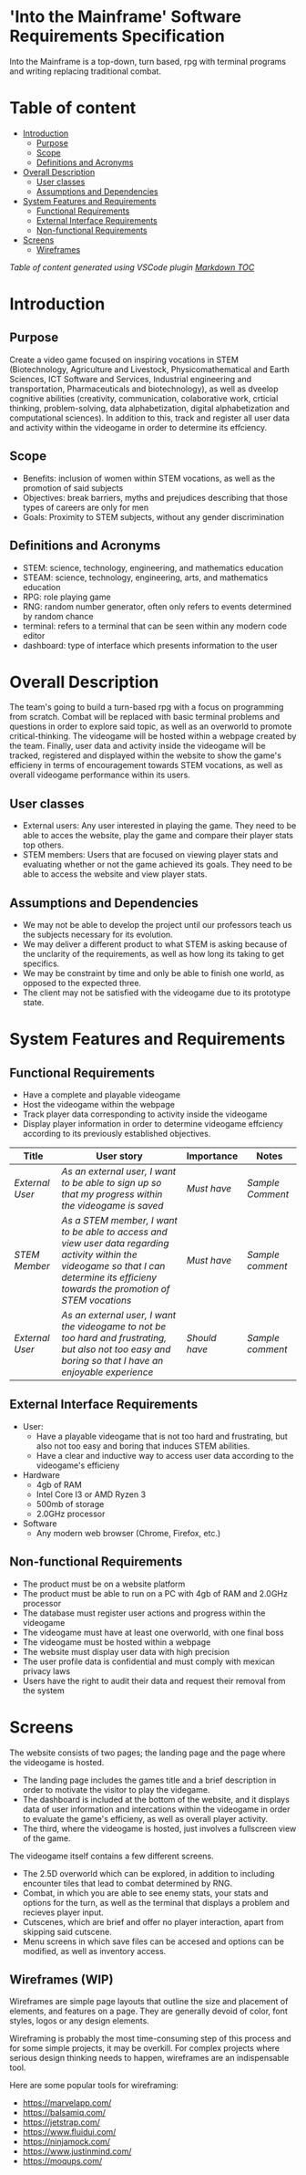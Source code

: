 # 'Into the Mainframe' Software Requirements Specification
Into the Mainframe is a top-down, turn based, rpg with terminal programs and writing replacing traditional combat. 

# Table of content

- [Introduction](#introduction)
    - [Purpose](#purpose)
    - [Scope](#scope)
    - [Definitions and Acronyms](#definitions-and-acronyms)
- [Overall Description](#overall-description)
    - [User classes](#user-classes)
    - [Assumptions and Dependencies](#assumptions-and-dependencies)
- [System Features and Requirements](#system-features-and-requirements)
    - [Functional Requirements](#functional-requirements)
    - [External Interface Requirements](#external-interface-requirements)
    - [Non-functional Requirements](#non-functional-requirements)
- [Screens](#screens)
    - [Wireframes](#wireframes)

_Table of content generated using VSCode plugin [Markdown TOC](https://marketplace.visualstudio.com/items?itemName=AlanWalk.markdown-toc)_

# Introduction

## Purpose
Create a video game focused on inspiring vocations in STEM (Biotechnology, Agriculture and Livestock, Physicomathematical and Earth Sciences, ICT Software and Services, Industrial engineering and transportation, Pharmaceuticals and biotechnology), as well as dveelop cognitive abilities (creativity, communication, colaborative work, crticial thinking, problem-solving, data alphabetization, digital alphabetization and computational sciences). In addition to this, track and register all user data and activity within the videogame in order to determine its effciency. 

## Scope
- Benefits: inclusion of women within STEM vocations, as well as the promotion of said subjects
- Objectives: break barriers, myths and prejudices describing that those types of careers are only for men
- Goals: Proximity to STEM subjects, without any gender discrimination

## Definitions and Acronyms
- STEM: science, technology, engineering, and mathematics education
- STEAM: science, technology, engineering, arts, and mathematics education
- RPG: role playing game
- RNG: random number generator, often only refers to events determined by random chance
- terminal: refers to a terminal that can be seen within any modern code editor
- dashboard: type of interface which presents information to the user

# Overall Description
The team's going to build a turn-based rpg with a focus on programming from scratch. Combat will be replaced with basic terminal problems and questions in order to explore said topic, as well as an overworld to promote critical-thinking. The videogame will be hosted within a webpage created by the team. Finally, user data and activity inside the videogame will be tracked, registered and displayed within the website to show the game's efficieny in terms of encouragement towards STEM vocations, as well as overall videogame performance within its users.

## User classes
- External users: Any user interested in playing the game. They need to be able to acces the website, play the game and compare their player stats top others.
- STEM members: Users that are focused on viewing player stats and evaluating whether or not the game achieved its goals. They need to be able to access the website and view player stats.

## Assumptions and Dependencies
- We may not be able to develop the project until our professors teach us the subjects necessary for its evolution.
- We may deliver a different product to what STEM is asking because of the unclarity of the requirements, as well as how long its taking to get specifics.
- We may be constraint by time and only be able to finish one world, as opposed to the expected three. 
- The client may not be satisfied with the videogame due to its prototype state.

# System Features and Requirements

## Functional Requirements
- Have a complete and playable videogame
- Host the videogame within the webpage
- Track player data corresponding to activity inside the videogame
- Display player information in order to determine videogame effciency according to its previously established objectives.


|Title|User story|Importance|Notes|
|---|---|---|---|
|_External User_|_As an external user, I want to be able to sign up so that my progress within the videogame is saved_|_Must have_|_Sample Comment_|
|_STEM Member_|_As a STEM member, I want to be able to access and view user data regarding activity within the videogame so that I can determine its efficieny towards the promotion of STEM vocations_|_Must have_|_Sample comment_|
|_External User_|_As an external user, I want the videogame to not be too hard and frustrating, but also not too easy and boring so that I have an enjoyable experience_|_Should have_|_Sample comment_|

## External Interface Requirements

- User:
    - Have a playable videogame that is not too hard and frustrating, but also not too easy and boring that induces STEM abilities.
    - Have a clear and inductive way to access user data according to the videogame's efficieny
- Hardware
    - 4gb of RAM
    - Intel Core I3 or AMD Ryzen 3
    - 500mb of storage
    - 2.0GHz processor
- Software
    - Any modern web browser (Chrome, Firefox, etc.)

## Non-functional Requirements
- The product must be on a website platform
- The product must be able to run on a PC with 4gb of RAM and 2.0GHz processor
- The database must register user actions and progress within the videogame
- The videogame must have at least one overworld, with one final boss
- The videogame must be hosted within a webpage
- The website must display user data with high precision
- The user profile data is confidential and must comply with mexican privacy laws
- Users have the right to audit their data and request their removal from the system

# Screens
The website consists of two pages; the landing page and the page where the videogame is hosted.

- The landing page includes the games title and a brief description in order to motivate the visitor to play the videgame.
- The dashboard is included at the bottom of the website, and it displays data of user information and intercations within the videogame in order to evaluate the game's efficieny, as well as overall player activity.
- The third, where the videogame is hosted, just involves a fullscreen view of the game.

The videogame itself contains a few different screens.

- The 2.5D overworld which can be explored, in addition to including encounter tiles that lead to combat determined by RNG.
- Combat, in which you are able to see enemy stats, your stats and options for the turn, as well as the terminal that displays a problem and recieves player input. 
- Cutscenes, which are brief and offer no player interaction, apart from skipping said cutscene.
- Menu screens in which save files can be accesed and options can be modified, as well as inventory access.

## Wireframes (WIP)
Wireframes are simple page layouts that outline the size and placement of elements, and features on a page. They are generally devoid of color, font styles, logos or any design elements.

Wireframing is probably the most time-consuming step of this process and for some simple projects, it may be overkill. For complex projects where serious design thinking needs to happen, wireframes are an indispensable tool.

Here are some popular tools for wireframing:
- https://marvelapp.com/  
- https://balsamiq.com/ 
- https://jetstrap.com/ 
- https://www.fluidui.com/ 
- https://ninjamock.com/ 
- https://www.justinmind.com/ 
- https://moqups.com/
